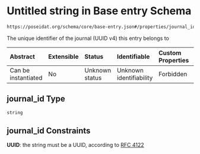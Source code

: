 # Untitled string in Base entry Schema

```txt
https://poseidat.org/schema/core/base-entry.json#/properties/journal_id
```

The unique identifier of the journal (UUID v4) this entry belongs to

| Abstract            | Extensible | Status         | Identifiable            | Custom Properties | Additional Properties | Access Restrictions | Defined In                                                              |
| :------------------ | :--------- | :------------- | :---------------------- | :---------------- | :-------------------- | :------------------ | :---------------------------------------------------------------------- |
| Can be instantiated | No         | Unknown status | Unknown identifiability | Forbidden         | Allowed               | none                | [base-entry.json*](schemas/core/base-entry.json "open original schema") |

## journal_id Type

`string`

## journal_id Constraints

**UUID**: the string must be a UUID, according to [RFC 4122](https://tools.ietf.org/html/rfc4122 "check the specification")
